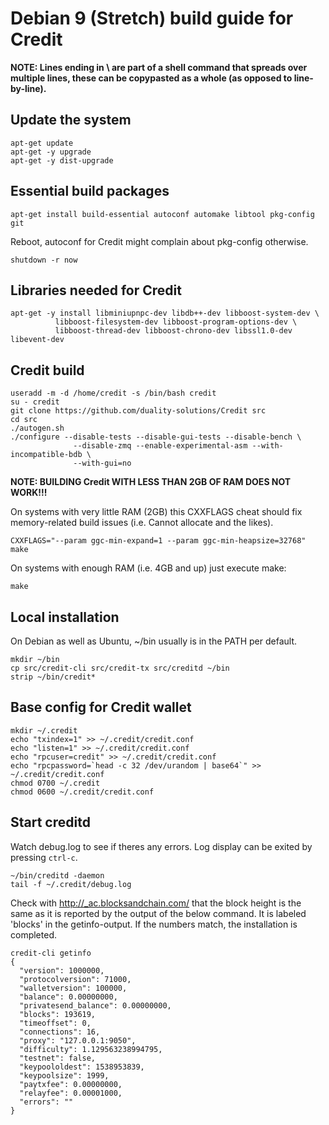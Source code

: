 # Debian 9 (Stretch) build guide for Credit

**NOTE: Lines ending in \ are part of a shell command that spreads over multiple
lines, these can be copypasted as a whole (as opposed to line-by-line).**

## Update the system

```
apt-get update
apt-get -y upgrade
apt-get -y dist-upgrade
```

## Essential build packages
```
apt-get install build-essential autoconf automake libtool pkg-config git
```

Reboot, autoconf for Credit might complain about pkg-config otherwise.

```
shutdown -r now
```

## Libraries needed for Credit
```
apt-get -y install libminiupnpc-dev libdb++-dev libboost-system-dev \
          libboost-filesystem-dev libboost-program-options-dev \
          libboost-thread-dev libboost-chrono-dev libssl1.0-dev libevent-dev
```

## Credit build

```
useradd -m -d /home/credit -s /bin/bash credit
su - credit
git clone https://github.com/duality-solutions/Credit src
cd src
./autogen.sh
./configure --disable-tests --disable-gui-tests --disable-bench \
              --disable-zmq --enable-experimental-asm --with-incompatible-bdb \
              --with-gui=no
```

**NOTE: BUILDING Credit WITH LESS THAN 2GB OF RAM DOES NOT WORK!!!**

On systems with very little RAM (2GB) this CXXFLAGS cheat should fix
memory-related build issues (i.e. Cannot allocate and the likes).

```
CXXFLAGS="--param ggc-min-expand=1 --param ggc-min-heapsize=32768" make
```

On systems with enough RAM (i.e. 4GB and up) just execute make:

```
make
```

## Local installation

On Debian as well as Ubuntu, ~/bin usually is in the PATH per default.

```
mkdir ~/bin
cp src/credit-cli src/credit-tx src/creditd ~/bin
strip ~/bin/credit*
```

## Base config for Credit wallet
```
mkdir ~/.credit
echo "txindex=1" >> ~/.credit/credit.conf
echo "listen=1" >> ~/.credit/credit.conf
echo "rpcuser=credit" >> ~/.credit/credit.conf
echo "rpcpassword=`head -c 32 /dev/urandom | base64`" >> ~/.credit/credit.conf
chmod 0700 ~/.credit
chmod 0600 ~/.credit/credit.conf
```

## Start creditd

Watch debug.log to see if theres any errors. Log display can be exited by pressing
`ctrl-c`.

```
~/bin/creditd -daemon
tail -f ~/.credit/debug.log
```

Check with http://_ac.blocksandchain.com/ that the block height is the same
as it is reported by the output of the below command. It is labeled 'blocks'
in the getinfo-output. If the numbers match, the installation is completed.

```
credit-cli getinfo
{
  "version": 1000000,
  "protocolversion": 71000,
  "walletversion": 100000,
  "balance": 0.00000000,
  "privatesend_balance": 0.00000000,
  "blocks": 193619,
  "timeoffset": 0,
  "connections": 16,
  "proxy": "127.0.0.1:9050",
  "difficulty": 1.129563238994795,
  "testnet": false,
  "keypoololdest": 1538953839,
  "keypoolsize": 1999,
  "paytxfee": 0.00000000,
  "relayfee": 0.00001000,
  "errors": ""
}

```
